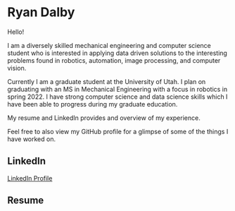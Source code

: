 # Ryan Dalby
Hello!

I am a diversely skilled mechanical engineering and computer science student who is interested in applying data driven solutions to the interesting problems found in robotics, automation, image processing, and computer vision.

Currently I am a graduate student at the University of Utah.
I plan on graduating with an MS in Mechanical Engineering with a focus in robotics in spring 2022. 
I have strong computer science and data science skills which I have been able to progress during my graduate education.

My resume and LinkedIn provides and overview of my experience.

Feel free to also view my GitHub profile for a glimpse of some of the things I have worked on.

## LinkedIn
[LinkedIn Profile](https://www.linkedin.com/in/dalbyryan3/)

## Resume
<object data="/resume/latex/resume_ryandalby.pdf" width="700" height="1000" type='application/pdf'></object>